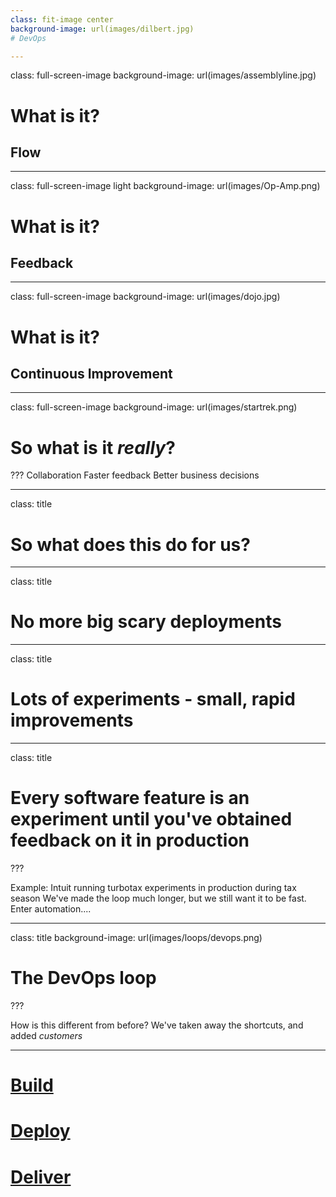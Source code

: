 ```yaml
---
class: fit-image center
background-image: url(images/dilbert.jpg)
# DevOps

---
```

class: full-screen-image
background-image: url(images/assemblyline.jpg)
# What is it?

## Flow

---
class: full-screen-image light
background-image: url(images/Op-Amp.png)
# What is it?

## Feedback

---
class: full-screen-image
background-image: url(images/dojo.jpg)
# What is it? 

## Continuous Improvement

---
class: full-screen-image
background-image: url(images/startrek.png)

# So what is it _really_?

???
Collaboration
Faster feedback
Better business decisions

---
class: title
# So what does this do for us?

---
class: title
# No more big scary deployments

---
class: title
# Lots of experiments - small, rapid improvements

---
class: title

# Every software feature is an experiment until you've obtained feedback on it in production

???

Example: Intuit running turbotax experiments in production during tax season
We've made the loop much longer, but we still want it to be fast. Enter automation....

---
class: title
background-image: url(images/loops/devops.png)

# The DevOps loop
???

How is this different from before? We've taken away the shortcuts, and added *customers*

---

# <a href="https://centare.visualstudio.com/QACampCalculator/QACampCalculator%20Team/_build" target="_blank">Build</a>

# <a href="https://centare.visualstudio.com/QACampCalculator/QACampCalculator%20Team/_apps/hub/ms.vss-releaseManagement-web.hub-explorer" target="_blank">Deploy</a>

# <a href="https://qacamp2016calculator.blob.core.windows.net/releases/drop/demo/Calculator/bin/Release/Calculator.exe" target="_blank">Deliver</a>
